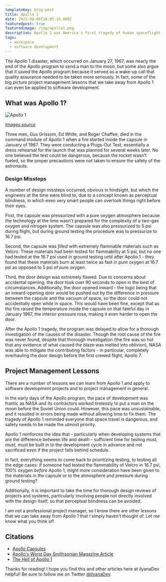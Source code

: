 ```yaml
---
templateKey: blog-post
title: Apollo 1
date: 2022-08-06T18:05:10.000Z
featuredpost: true
featuredimage: /img/apollo1.png
description: Apollo 1 was America's first tragedy of human spaceflight.
tags:
  - aerospace
  - software development
---
```


The Apollo 1 disaster, which occurred on January 27, 1967, was nearly the end of the Apollo program to send a man to the moon, but some also argue that it saved the Apollo program because it served as a wake-up call that quality assurance needed to be taken more seriously. In fact, some of the big picture project management lessons that we take away from Apollo 1 can even be applied to software development.

## What was Apollo 1?

![Apollo 1](/img/apollo1-slide.png "Apollo 1 Slide")

*[Images source](https://www.smithsonianmag.com/air-space-magazine/apollo-fire-50-years-180960972/)*

Three men, Gus Grissom, Ed White, and Roger Chaffee, died in the command module of Apollo 1 when a fire started inside the capsule in January of 1967. They were conducting a Plugs-Out Test, essentially a dress rehearsal for the launch that was planned for several weeks later. No one believed the test could be dangerous, because the rocket wasn't fueled, so the proper precautions were not taken to ensure the safety of the astronauts.

### Design Missteps

A number of design missteps occurred, obvious in hindsight, but which the engineers at the time were blind to, due to a concept known as perceptual blindness, in which even very smart people can overlook things right before their eyes.

First, the capsule was pressurized with a pure oxygen atmosphere because the technology at the time wasn't prepared for the complexity of a two-gas oxygen and nitrogen system. The capsule was also pressurized to 5 psi during flight, but during ground testing the procedure was to pressurize to 16.7 psi.

Second, the capsule was *filled* with extremely flammable materials such as Velcro. These materials had been tested for flammability at 5 psi, but no one had tested at the 16.7 psi used in ground testing until after Apollo 1 - they found that these materials burn at least twice as fast in pure oxygen at 16.7 psi as opposed to 5 psi of pure oxygen.

Third, the door design was extremely flawed. Due to concerns about accidental opening, the door took over 90 seconds to open in the best of circumstances. Additionally, the door opened inward - the logic being that an inward-opening door would be pushed out by the difference in pressure between the capsule and the vacuum of space, so the door could not accidentally open while in space. This would have been fine, except that as the fire raised the temperature inside the capsule on that fateful day in January 1967, the interior pressure rose, making it even harder to open the door.

After the Apollo 1 tragedy, the program was delayed to allow for a thorough investigation of the causes of the disaster. Though the root cause of the fire was never found, despite that thorough investigation (the fire was so hot that any evidence of what caused the blaze was melted into oblivion), NASA was able to mitigate the contributing factors - in particular, completely overhauling the door design before the first crewed flight, Apollo 7.

## Project Management Lessons

There are a number of lessons we can learn from Apollo 1 and apply to software development projects and to project management in general.

In the early days of the Apollo program, the pace of development was frantic as NASA and its contractors worked tirelessly to put a man on the moon before the Soviet Union could. However, this pace was unsustainable, and it resulted in errors being made without allowing time to fix them. The tragedy of Apollo 1 reminded everyone that space travel is dangerous, and safety needs to be made the utmost priority.

Apollo 1 reinforces the idea that - particularly when developing systems that are the difference between life and death - sufficient time for testing *must, must, must* be built in to the development cycle in advance and not sacrificed even if the project falls behind schedule.

In fact, everything seems to come back to prioritizing testing, to testing all the edge cases: if someone had tested the flammability of Velcro in 16.7 psi, 100% oxygen *before* Apollo 1, might more consideration have been given to the materials in the capsule or to the atmosphere and pressure during ground testing?

Additionally, it is important to take the time for thorough design reviews of projects and systems, particularly involving people not directly involved with the design itself, so that perceptual blindness can be avoided.

I am not a professional project manager, so I know there are other lessons that we can take away from Apollo 1 that I simply haven't thought of. Let me know what you think of!

## Citations

- [Apollo Capsules](https://historicspacecraft.com/Apollo_Capsules.html)
- [Apollo's Worst Day Smithsonian Magazine Article](https://www.smithsonianmag.com/air-space-magazine/apollo-fire-50-years-180960972/)
- [The Hell of Apollo 1](https://arstechnica.com/science/2017/01/the-hell-of-apollo-1-pure-oxygen-a-single-spark-and-death-in-17-seconds/)

Thanks for reading! I hope you find this and other articles here at ilyanaDev helpful! Be sure to follow me on Twitter [@ilyanaDev](https://twitter.com/ilyanaDev).
